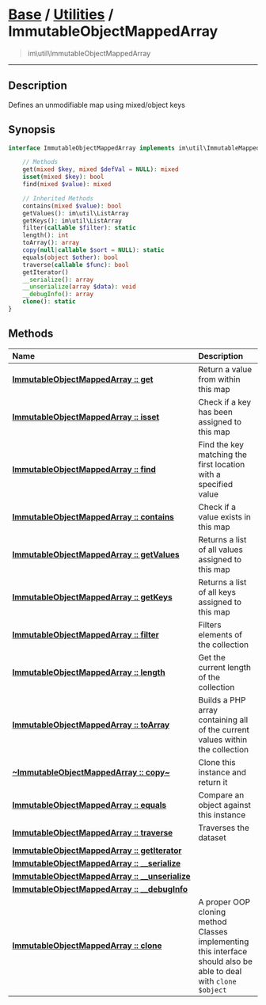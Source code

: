 # [Base](base.md) / [Utilities](util.md) / ImmutableObjectMappedArray
 > im\util\ImmutableObjectMappedArray
____

## Description
Defines an unmodifiable map using mixed/object keys

## Synopsis
```php
interface ImmutableObjectMappedArray implements im\util\ImmutableMappedArray, IteratorAggregate, im\features\Serializable, im\features\Cloneable, Traversable, im\util\Collection {

    // Methods
    get(mixed $key, mixed $defVal = NULL): mixed
    isset(mixed $key): bool
    find(mixed $value): mixed

    // Inherited Methods
    contains(mixed $value): bool
    getValues(): im\util\ListArray
    getKeys(): im\util\ListArray
    filter(callable $filter): static
    length(): int
    toArray(): array
    copy(null|callable $sort = NULL): static
    equals(object $other): bool
    traverse(callable $func): bool
    getIterator()
    __serialize(): array
    __unserialize(array $data): void
    __debugInfo(): array
    clone(): static
}
```

## Methods
| Name | Description |
| :--- | :---------- |
| [__ImmutableObjectMappedArray&nbsp;::&nbsp;get__](util-ImmutableObjectMappedArray-get.md) | Return a value from within this map |
| [__ImmutableObjectMappedArray&nbsp;::&nbsp;isset__](util-ImmutableObjectMappedArray-isset.md) | Check if a key has been assigned to this map |
| [__ImmutableObjectMappedArray&nbsp;::&nbsp;find__](util-ImmutableObjectMappedArray-find.md) | Find the key matching the first location with a specified value |
| [__ImmutableObjectMappedArray&nbsp;::&nbsp;contains__](util-ImmutableObjectMappedArray-contains.md) | Check if a value exists in this map |
| [__ImmutableObjectMappedArray&nbsp;::&nbsp;getValues__](util-ImmutableObjectMappedArray-getValues.md) | Returns a list of all values assigned to this map |
| [__ImmutableObjectMappedArray&nbsp;::&nbsp;getKeys__](util-ImmutableObjectMappedArray-getKeys.md) | Returns a list of all keys assigned to this map |
| [__ImmutableObjectMappedArray&nbsp;::&nbsp;filter__](util-ImmutableObjectMappedArray-filter.md) | Filters elements of the collection |
| [__ImmutableObjectMappedArray&nbsp;::&nbsp;length__](util-ImmutableObjectMappedArray-length.md) | Get the current length of the collection |
| [__ImmutableObjectMappedArray&nbsp;::&nbsp;toArray__](util-ImmutableObjectMappedArray-toArray.md) | Builds a PHP array containing all of the current values within the collection |
| [__~ImmutableObjectMappedArray&nbsp;::&nbsp;copy~__](util-ImmutableObjectMappedArray-copy.md) | Clone this instance and return it |
| [__ImmutableObjectMappedArray&nbsp;::&nbsp;equals__](util-ImmutableObjectMappedArray-equals.md) | Compare an object against this instance |
| [__ImmutableObjectMappedArray&nbsp;::&nbsp;traverse__](util-ImmutableObjectMappedArray-traverse.md) | Traverses the dataset |
| [__ImmutableObjectMappedArray&nbsp;::&nbsp;getIterator__](util-ImmutableObjectMappedArray-getIterator.md) |  |
| [__ImmutableObjectMappedArray&nbsp;::&nbsp;\_\_serialize__](util-ImmutableObjectMappedArray-__serialize.md) |  |
| [__ImmutableObjectMappedArray&nbsp;::&nbsp;\_\_unserialize__](util-ImmutableObjectMappedArray-__unserialize.md) |  |
| [__ImmutableObjectMappedArray&nbsp;::&nbsp;\_\_debugInfo__](util-ImmutableObjectMappedArray-__debugInfo.md) |  |
| [__ImmutableObjectMappedArray&nbsp;::&nbsp;clone__](util-ImmutableObjectMappedArray-clone.md) | A proper OOP cloning method  Classes implementing this interface should also be able to deal with `clone $object` |
